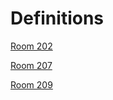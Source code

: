 # Definitions

[Room 202](../../master/2ndbreakout/202/README.md)

[Room 207](../../master/2ndbreakout/207/README.md)

[Room 209](../../master/2ndbreakout/209/README.md)
